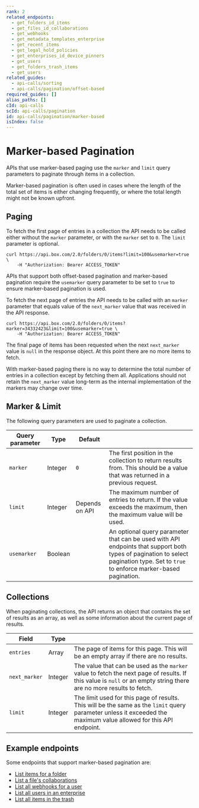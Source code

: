 ```yaml
---
rank: 2
related_endpoints:
  - get_folders_id_items
  - get_files_id_collaborations
  - get_webhooks
  - get_metadata_templates_enterprise
  - get_recent_items
  - get_legal_hold_policies
  - get_enterprises_id_device_pinners
  - get_users
  - get_folders_trash_items
  - get_users
related_guides:
  - api-calls/sorting
  - api-calls/pagination/offset-based
required_guides: []
alias_paths: []
cId: api-calls
scId: api-calls/pagination
id: api-calls/pagination/marker-based
isIndex: false
---
```

# Marker-based Pagination

APIs that use marker-based paging use the `marker` and `limit` query parameters to paginate through items in a collection.

Marker-based pagination is often used in cases where the length of the total set of items is either changing frequently, or where the total length might not be known upfront.

## Paging

To fetch the first page of entries in a collection the API needs to be called either without the `marker` parameter, or with the `marker` set to `0`. The `limit` parameter is optional.

```curl
curl https://api.box.com/2.0/folders/0/items?limit=100&usemarker=true \
    -H "Authorization: Bearer ACCESS_TOKEN"
```

<Message type="notice">

APIs that support both offset-based pagination and marker-based pagination require the `usemarker` query parameter to be set to `true` to ensure marker-based pagination is used.

</Message>

To fetch the next page of entries the API needs to be called with an `marker` parameter that equals value of the `next_marker` value that was received in the API response.

<!-- markdownlint-disable line-length -->

```curl
curl https://api.box.com/2.0/folders/0/items?marker=34332423&limit=100&usemarker=true \
    -H "Authorization: Bearer ACCESS_TOKEN"
```

<!-- markdownlint-enable line-length -->

The final page of items has been requested when the next `next_marker` value is `null` in the response object. At this point there are no more items to fetch.

<Message type="notice">

With marker-based paging there is no way to determine the total number of entries in a collection except by fetching them all. Applications should not retain the `next_marker` value long-term as the internal implementation of the markers may change over time.

</Message>

## Marker & Limit

The following query parameters are used to paginate a collection.

<!-- markdownlint-disable line-length -->

| Query parameter | Type    | Default        |                                                                                                                                                                                    |
| --------------- | ------- | -------------- | ---------------------------------------------------------------------------------------------------------------------------------------------------------------------------------- |
| `marker`        | Integer | `0`            | The first position in the collection to return results from. This should be a value that was returned in a previous request.                                                       |
| `limit`         | Integer | Depends on API | The maximum number of entries to return. If the value exceeds the maximum, then the maximum value will be used.                                                                    |
| `usemarker`     | Boolean |                | An optional query parameter that can be used with API endpoints that support both types of pagination to select pagination type. Set to `true` to enforce marker-based pagination. |

<!-- markdownlint-enable line-length -->

## Collections

When paginating collections, the API returns an object that contains the set of results as an array, as well as some information about the current page of results.

<!-- markdownlint-disable line-length -->

| Field         | Type    |                                                                                                                                                                    |
| ------------- | ------- | ------------------------------------------------------------------------------------------------------------------------------------------------------------------ |
| `entries`     | Array   | The page of items for this page. This will be an empty array if there are no results.                                                                              |
| `next_marker` | Integer | The value that can be used as the `marker` value to fetch the next page of results. If this value is `null` or an empty string there are no more results to fetch. |
| `limit`       | Integer | The limit used for this page of results. This will be the same as the `limit` query parameter unless it exceeded the maximum value allowed for this API endpoint.  |

<!-- markdownlint-enable line-length -->

## Example endpoints

Some endpoints that support marker-based pagination are:

* [List items for a folder](endpoint://get_folders_id_items)
* [List a file's collaborations](endpoint://get-files-id-collaborations)
* [List all webhooks for a user](endpoint://get-webhooks)
* [List all users in an enterprise](endpoint://get-users)
* [List all items in the trash](endpoit://get-folders-trash-items)
